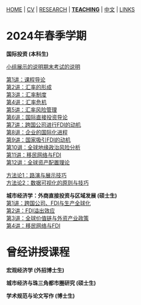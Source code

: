 [HOME](./index.md) | [CV](./assets/CV_FanghaoChen_231105.pdf) | [RESEARCH](./research.md) | [**TEACHING**](./teaching.md) | [中文](./chinesepage.md) | [LINKS](./links.md)

# 2024年春季学期

**国际投资 (本科生)** <br/>

[小组展示的说明](./assets/关于小组路演的说明.pdf)[期末考试的说明](./assets/期末安排.pdf)

[第1讲：课程导论](./assets/第1讲_课程导论.pdf) <br/>
[第2讲：汇率的形成](./assets/第2讲_汇率的形成.pdf) <br/>
[第3讲：汇率制度](./assets/第3讲_汇率制度.pdf) <br/>
[第4讲：汇率危机](./assets/第4讲_汇率危机.pdf) <br/>
[第5讲：汇率风险管理](./assets/第5讲_汇率风险管理.pdf) <br/>
[第6讲：国际直接投资导论](./assets/第6讲_国际直接投资导论.pdf) <br/>
[第7讲：跨国公司进行FDI的动机](./assets/第7讲_跨国公司进行FDI的动机.pdf) <br/>
[第8讲：企业的国际化进程](./assets/第8讲_企业的国际化进程.pdf) <br/>
[第9讲：国家吸引FDI的动机](./assets/第9讲_国家吸引FDI的动机.pdf) <br/>
[第10讲：全球地缘政治风险分析](./assets/第10讲_全球地缘政治风险分析.pdf) <br/>
[第11讲：移民网络与FDI](./assets/第11讲_移民网络与FDI.pdf) <br/>
[第12讲：全球资产配置理论](./assets/第12讲_全球资产配置理论.pdf) <br/>
<!---  
 --->

[方法论1：路演与展示技巧](./assets/方法论1_路演与展示技巧.pdf) <br/>
[方法论2：数据可视化的原则与技巧](./assets/方法论2_数据可视化的原则与技巧.pdf)

**城市经济学：外商直接投资与区域发展 (硕士生)** <br/>
[第1讲：跨国公司、FDI与生产全球化](./assets/第1课_跨国公司、FDI与生产全球化.pdf) <br/>
[第2讲：FDI溢出效应](./assets/第2课_FDI溢出效应.pdf) <br/>
[第3讲：全球价值链与外资产业政策](./assets/第3课_全球价值链与外资产业政策.pdf) <br/>
[第4讲：移民网络与FDI](./assets/第4课_移民网络与FDI.pdf) <br/>

# 曾经讲授课程

**宏观经济学 (外招博士生)** <br/>

**城市经济与珠三角都市圈研究 (硕士生)** <br/>

**学术规范与论文写作 (博士生)** <br/>


<!--- comment syntax --->
